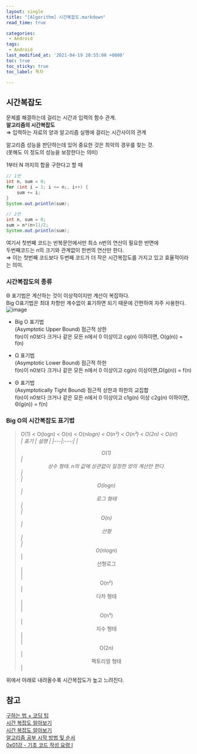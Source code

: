 ```yaml
---
layout: single
title: "[Algorithm] 시간복잡도.markdown"
read_time: true

categories: 
 - Android
tags: 
 - Android
last_modified_at: '2021-04-19 20:55:00 +0800'
toc: true
toc_sticky: true
toc_label: 목차

---
```


## 시간복잡도    
문제를 해결하는데 걸리는 시간과 입력의 함수 관계.   
**알고리즘의 시간복잡도**    
 ⇒ 입력하는 자료의 양과 알고리즘 실행에 걸리는 시간사이의 관계   
    
알고리즘 성능을 판단하는데 있어 중요한 것은 최악의 경우를 찾는 것.    
(못해도 이 정도의 성능을  보장한다는 의미)   
   
1부터 N 까지의 합을 구한다고 할 때
   
```java
// 1번 
int n, sum = 0;
for (int i = 1; i <= n;, i++) {
    sum += i;
}
System.out.println(sum);

// 2번
int n, sum = 0;
sum = n*(n+1)/2;
System.out.println(sum);
```
   
여기서 첫번째 코드는 반복문안에서만 최소 n번의 연산이 필요한 반면에   
두번째코드는 n의 크기와 관계없이 한번의 연산만 한다.       
⇒ 이는 첫번째 코드보다 두번째 코드가 더 작은 시간복잡도를 가지고 있고 효율적이라는 의미.   
   
### 시간복잡도의 종류   
Θ 표기법은 계산하는 것이 이상적이지만 계산이 복잡하다.    
Big O표기법은 최대 차항만 계수없이 표기하면 되기 때문에 간편하여 자주 사용한다.      
![image](https://user-images.githubusercontent.com/66898243/113701898-b7dfc380-9713-11eb-8d8c-79910620b359.png)

- Big O 표기법   
(Asymptotic Upper Bound) 점근적 상한   
f(n)이 n0보다 크거나 같은 모든 n에서 0 이상이고 cg(n) 이하이면, O(g(n)) = f(n)   
   
- Ω 표기법   
(Asymptotic Lower Bound) 점근적 하한    
f(n)이 n0보다 크거나 같은 모든 n에서 0 이상이고 cg(n) 이상이면,Ω(g(n)) = f(n)   
   
- Θ 표기법   
(Asymptotically Tight Bound) 점근적 상한과 하한의 교집합    
f(n)이 n0보다 크거나 같은 모든 n에서 0 이상이고 c1g(n) 이상 c2g(n) 이하이면, Θ(g(n)) = f(n)   
   
### Big O의 시간복잡도 표기법
> O(1) < O(logn) < O(n) < O(n*logn) < O(n²) < O(n³) < O(2n) < O(n!)    
| 표기 | 설명 |
|---|:---:|
|<center> O(1) </center> | <center> 상수 형태. n의 값에 상관없이 일정한 양의 계산만 한다. </center>|   
|<center> O(logn) </center> | <center> 로그 형태 </center>|   
|<center> O(n) </center> | <center> 선형 </center>|   
|<center> O(n*logn) </center> | <center> 선형로그 </center>|   
|<center> O(n²) </center> | <center> 다차 형태 </center> |   
|<center> O(n³) </center> | <center> 지수 형태 </center> |   
|<center> O(2n) </center> | <center> 팩토리얼 형태 </center> |   
   
위에서 아래로 내려올수록 시간복잡도가 높고 느려진다.   



    

## 참고
[구하는 법 + 코딩 팁](https://mimimimamimimo.tistory.com/2)   
[시간 복잡도 알아보기](https://minwook-shin.github.io/time-complexity/)   
[시간 복잡도 알아보기](https://minwook-shin.github.io/time-complexity/)   
[알고리즘 공부 시작 방법 및 순서](https://blog.yena.io/studynote/2018/11/14/Algorithm-Basic.html)   
[0x01강 - 기초 코드 작성 요령 I](https://blog.encrypted.gg/922)   
